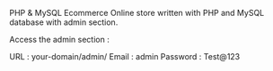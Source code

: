 PHP & MySQL Ecommerce
Online store written with PHP and MySQL database with admin section.

Access the admin section :

URL : your-domain/admin/
Email : admin
Password : Test@123


